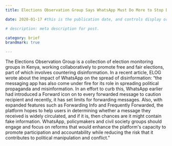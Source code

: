 ```yaml
---
title: Elections Observation Group Says WhatsApp Must Do More to Stop Disinformation

date: 2020-01-17 #this is the publication date, and controls display order.

# description: meta description for post.

category: brief
brandmark: true

---
```


The Elections Observation Group is a collection of election monitoring groups in Kenya, working collaboratively to promote free and fair elections, part of which involves countering disinformation. In a recent article, ELOG wrote about the impact of WhatsApp on the spread of disinformation: “the messaging app has also come under fire for its role in spreading political propaganda and misinformation. In an effort to curb this, WhatsApp earlier had introduced a Forward icon on to every forwarded message to caution recipient and recently, it has set limits for forwarding messages. Also, with expanded features such as Forwarding Info and Frequently Forwarded, the platform hopes to help users in determining whether a message they received is widely circulated, and if it is, then chances are it might contain fake information. WhatsApp, policymakers and civil society groups should engage and focus on reforms that would enhance the platform's capacity to promote participation and accountability while reducing the risk that it contributes to political manipulation and conflict.”
